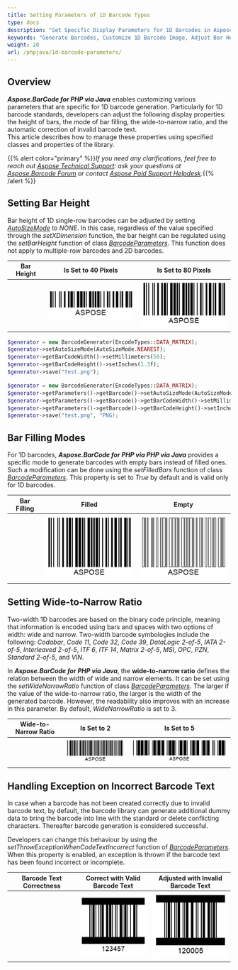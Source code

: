 ```yaml
---
title: Setting Parameters of 1D Barcode Types
type: docs
description: "Set Specific Display Parameters for 1D Barcodes in Aspose.BarCode for PHP via Java"
keywords: "Generate Barcodes, Customize 1D Barcode Image, Adjust Bar Height in Aspose.BarCode for PHP, Work with Barcode Image in Aspose.BarCode for PHP, Generate Barcodes in Aspose.BarCode, Customized Linear Barcodes, Change Bar Height, Set Empty Bar Filling for 1D Barcodes, Barcode Wide-to-Narrow Ratio, Set Wide-to-Narrow Ratio in Aspose.BarCode"
weight: 20
url: /phpjava/1d-barcode-parameters/
---
```


## **Overview**
***Aspose.BarCode for PHP via Java*** enables customizing various parameters that are specific for 1D barcode generation. Particularly for 1D barcode standards, developers can adjust the following display properties: the height of bars, the mode of bar filling, the wide-to-narrow ratio, and the automatic correction of invalid barcode text.  
This article describes how to manage these properties using specified classes and properties of the library.  

{{% alert color="primary" %}}*If you need any clarifications, feel free to reach out [Aspose Technical Support](/barcode/phpjava/technical-support/): ask your questions at [Aspose.Barcode Forum](https://forum.aspose.com/c/barcode/13) or contact [Aspose Paid Support Helpdesk](https://helpdesk.aspose.com/).*{{% /alert %}}

## **Setting Bar Height**
Bar height of 1D single-row barcodes can be adjusted by setting [*AutoSizeMode*](https://reference.aspose.com/barcode/php/classAutoSizeMode) to *NONE*. In this case, regardless of the value specified through the *setXDimension* function, the bar height can be regulated using the *setBarHeight* function of class [*BarcodeParameters*](https://reference.aspose.com/barcode/php/classBarcodeParameters). This function does not apply to multiple-row barcodes and 2D barcodes.
  
|Bar Height|Is Set to 40 Pixels|Is Set to 80 Pixels|
| :-: | :-: | :-: |
| |<img src="barheight40code128.png">|<img src="barheight80code128.png">|
  
```php
$generator = new BarcodeGenerator(EncodeTypes::DATA_MATRIX);
$generator->setAutoSizeMode(AutoSizeMode.NEAREST);
$generator->getBarCodeWidth()->setMillimeters(50);
$generator->getBarCodeHeight()->setInches(1.3f);
$generator->save("test.png");
```

``` php
$generator = new BarcodeGenerator(EncodeTypes::DATA_MATRIX);
$generator->getParameters()->getBarcode()->setAutoSizeMode(AutoSizeMode::INTERPOLATION);
$generator->getParameters()->getBarcode()->getBarCodeWidth()->setMillimeters(50);
$generator->getParameters()->getBarcode()->getBarCodeHeight()->setInches(1.3);
$generator->save("test.png", "PNG);
``` 

## **Bar Filling Modes**
For 1D barcodes, ***Aspose.BarCode for PHP via PHP via Java*** provides a specific mode to generate barcodes with empty bars instead of filled ones. Such a modification can be done using the *setFilledBars* function of class [*BarcodeParameters*](https://reference.aspose.com/barcode/php/classBarcodeParameters). This property is set to *True* by default and is valid only for 1D barcodes. 
  
|Bar Filling|Filled|Empty|
| :-: | :-: | :-: |
| |<img src="barsfilledcode128.png">|<img src="barsemptycode128.png">|
  

## **Setting Wide-to-Narrow Ratio**
Two-width 1D barcodes are based on the binary code principle, meaning that information is encoded using bars and spaces with two options of width: wide and narrow. Two-width barcode symbologies include the following: *Codabar*, *Code 11*, *Code 32*, *Code 39*, *DataLogic 2-of-5*, *IATA 2-of-5*, *Interleaved 2-of-5*, *ITF 6*, *ITF 14*, *Matrix 2-of-5*, *MSI*, *OPC*, *PZN*, *Standard 2-of-5*, and *VIN*.  
  
In ***Aspose.BarCode for PHP via Java***, the **wide-to-narrow ratio** defines the relation between the width of wide and narrow elements. It can be set using the *setWideNarrowRatio* function of class [*BarcodeParameters*](https://reference.aspose.com/barcode/php/classBarcodeParameters). The larger if the value of the wide-to-narrow ratio, the larger is the width of the generated barcode. However, the readability also improves with an increase in this parameter. By default, *WideNarrowRatio* is set to 3.  
  
|Wide-to-Narrow Ratio|Is Set to 2|Is Set to 5|
| :-: | :-: | :-: |
| |<img src="widenarrow2code39.png">|<img src="widenarrow5code39.png">|
  
  
## **Handling Exception on Incorrect Barcode Text**
In case when a barcode has not been created correctly due to invalid barcode text, by default, the barcode library can generate additional dummy data to bring the barcode into line with the standard or delete conflicting characters. Thereafter barcode generation is considered successful.  
  
Developers can change this behaviour by using the *setThrowExceptionWhenCodeTextIncorrect* function of [*BarcodeParameters*](https://reference.aspose.com/barcode/php/classBarcodeParameters). When this property is enabled, an exception is thrown if the barcode text has been found incorrect or incomplete.
  
|Barcode Text Correctness|Correct with Valid Barcode Text|Adjusted with Invalid Barcode Text|
| :-: | :-: | :-: |
| |<img src="itf6correct.png">|<img src="itf6filled.png">|
  
